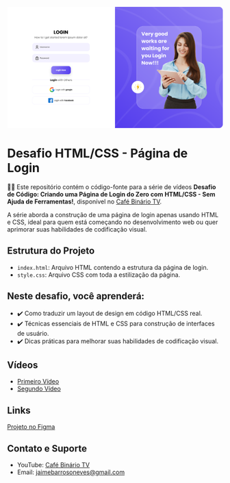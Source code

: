 <p align="center">
  <a href="https://babeljs.io/">
    <img alt="babel" src="login.png" width="546">
  </a>
</p>

# Desafio HTML/CSS - Página de Login

👨‍💻 Este repositório contém o código-fonte para a série de vídeos **Desafio de Código: Criando uma Página de Login do Zero com HTML/CSS - Sem Ajuda de Ferramentas!**, disponível no [Café Binário TV](https://youtube.com/@cafebinariotv?si=qtEuLpF-d9CAVcGG).

A série aborda a construção de uma página de login apenas usando HTML e CSS, ideal para quem está começando no desenvolvimento web ou quer aprimorar suas habilidades de codificação visual.

## Estrutura do Projeto

- `index.html`: Arquivo HTML contendo a estrutura da página de login.
- `style.css`: Arquivo CSS com toda a estilização da página.

## Neste desafio, você aprenderá:

- :heavy_check_mark: Como traduzir um layout de design em código HTML/CSS real.
- :heavy_check_mark: Técnicas essenciais de HTML e CSS para construção de interfaces de usuário.
- :heavy_check_mark: Dicas práticas para melhorar suas habilidades de codificação visual.

## Vídeos

- [Primeiro Vídeo](https://youtu.be/-Hy7gZ3UYoc)
- [Segundo Vídeo](https://youtu.be/FJxElR9b1ls)

## Links

[Projeto no Figma](https://www.figma.com/community/file/1256871498988476466/login-page-ui-design)

## Contato e Suporte

- YouTube: [Café Binário TV](https://youtube.com/@cafebinariotv?si=qtEuLpF-d9CAVcGG)
- Email: jaimebarrosoneves@gmail.com
